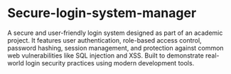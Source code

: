 # Secure-login-system-manager
A secure and user-friendly login system designed as part of an academic project. It features user authentication, role-based access control, password hashing, session management, and protection against common web vulnerabilities like SQL injection and XSS. Built to demonstrate real-world login security practices using modern development tools.
